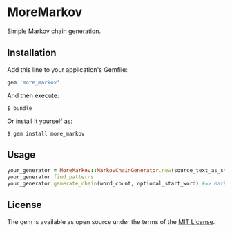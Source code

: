 # MoreMarkov

Simple Markov chain generation.

## Installation

Add this line to your application's Gemfile:

```ruby
gem 'more_markov'
```

And then execute:

    $ bundle

Or install it yourself as:

    $ gem install more_markov

## Usage
```ruby
your_generator = MoreMarkov::MarkovChainGenerator.new(source_text_as_string)
your_generator.find_patterns
your_generator.generate_chain(word_count, optional_start_word) #=> Markov chain
```
## License

The gem is available as open source under the terms of the [MIT License](http://opensource.org/licenses/MIT).
